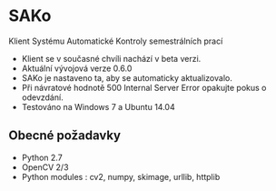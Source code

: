 SAKo
====
Klient Systému Automatické Kontroly semestrálních prací

* Klient se v současné chvíli nachází v beta verzi.
* Aktuální vývojová verze 0.6.0
* SAKo je nastaveno ta, aby se automaticky aktualizovalo.
* Při návratové hodnotě 500 Internal Server Error opakujte pokus o odevzdání.
* Testováno na Windows 7 a Ubuntu 14.04 

Obecné požadavky 
----------------
* Python 2.7
* OpenCV 2/3
* Python modules : cv2, numpy, skimage, urllib, httplib






